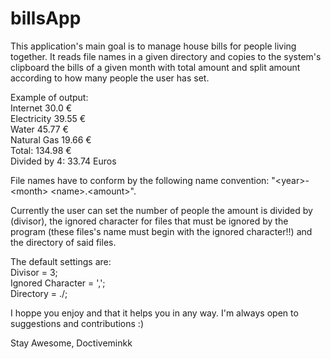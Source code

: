 # billsApp

This application's main goal is to manage house bills for people living together.
It reads file names in a given directory and copies to the system's clipboard the bills of a given month with total amount and split amount according to how many people the user has set.

Example of output:<br />
Internet 30.0 €<br />
Electricity 39.55 €<br />
Water 45.77 €<br />
Natural Gas 19.66 €<br />
Total: 134.98 €<br />
Divided by 4: 33.74 Euros<br />

File names have to conform by the following name convention: "\<year\>-\<month\> \<name\>.\<amount\>".

Currently the user can set the number of people the amount is divided by (divisor), the ignored character for files that must be ignored by the program (these files's name must begin with the ignored character!!) and the directory of said files.

The default settings are:<br />
Divisor = 3;<br />
Ignored Character = ',';<br />
Directory = ./;<br />

I hoppe you enjoy and that it helps you in any way. I'm always open to suggestions and contributions :)

Stay Awesome,
Doctiveminkk
